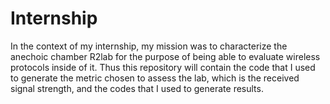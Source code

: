 # Internship
In the context of my internship, my mission was to characterize the anechoic chamber R2lab for the purpose of being able to evaluate wireless protocols inside of it. 
Thus this repository will contain the code that I used to generate the metric chosen to assess the lab, which is the received signal strength, and the codes that I used to generate results.
